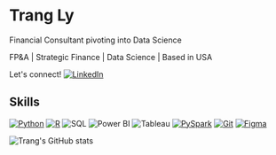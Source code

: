   # Trang Ly
  
  Financial Consultant pivoting into Data Science
  
  FP&A | Strategic Finance | Data Science | Based in USA

  Let's connect!
  [![LinkedIn](https://img.shields.io/badge/-LinkedIn-0077B5?style=flat&logo=linkedin&logoColor=white)](https://www.linkedin.com/in/trangly901) 
  
  ## Skills
  [![Python](https://img.shields.io/badge/Python-3776AB?style=flat&logo=python&logoColor=white)](https://www.python.org/)
  [![R](https://img.shields.io/badge/R-276DC3?style=flat&logo=r&logoColor=white)](https://www.r-project.org/about.html)
  ![SQL](https://img.shields.io/badge/SQL-336791?style=flat&logo=postgresql&logoColor=white)
  ![Power BI](https://img.shields.io/badge/PowerBI-F2C811?style=flat&logo=powerbi&logoColor=black)
  ![Tableau](https://img.shields.io/badge/Tableau-E97627?style=flat&logo=tableau&logoColor=white)
  [![PySpark](https://img.shields.io/badge/PySpark-E34A1F?style=flat&logo=apache-spark&logoColor=white)](https://spark.apache.org/docs/latest/api/python/index.html)
  [![Git](https://img.shields.io/badge/Git-F05032?style=flat&logo=git&logoColor=white)](https://github.com)
  [![Figma](https://img.shields.io/badge/Figma-F24E1E?style=flat&logo=figma&logoColor=white)](https://www.figma.com/)



  ![Trang's GitHub stats](https://github-readme-stats.vercel.app/api?username=tly23&show_icons=true&theme=dark)

  

<!---
tly23/tly23 is a ✨ special ✨ repository because its `README.md` (this file) appears on your GitHub profile.
You can click the Preview link to take a look at your changes.
--->
